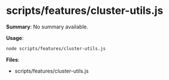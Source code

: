 # scripts/features/cluster-utils.js

**Summary**: No summary available.

**Usage**:

```bash
node scripts/features/cluster-utils.js
```

**Files**:
- scripts/features/cluster-utils.js
